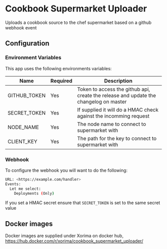 # Cookbook Supermarket Uploader

Uploads a cookbook source to the chef supermarket based on a github webhook event

## Configuration

### Environment Variables

This app uses the following environments variables:

| Name | Required | Description |
| ---| --- | ---|
| GITHUB_TOKEN| Yes| Token to access the github api, create the release and update the changelog on master |
| SECRET_TOKEN | Yes| If supplied it will do a HMAC check against the incomming request |
| NODE_NAME | Yes | The node name to connect to supermarket with |
| CLIENT_KEY | Yes | The path for the key to connect to supermarket with |

### Webhook

To configure the webhook you will want to do the following:

```bash
URL: <https://example.com/handler>
Events:
  Let me select:
    Deployments (Only)
```

If you set a HMAC secret ensure that `SECRET_TOKEN` is set to the same secret value

## Docker images

Docker images are supplied under Xorima on docker hub, <https://hub.docker.com/r/xorima/cookbook_supermarket_uploader/>
